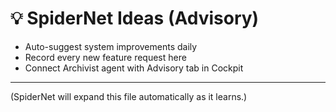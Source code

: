 # 💡 SpiderNet Ideas (Advisory)

- Auto-suggest system improvements daily
- Record every new feature request here
- Connect Archivist agent with Advisory tab in Cockpit

---
(SpiderNet will expand this file automatically as it learns.)
